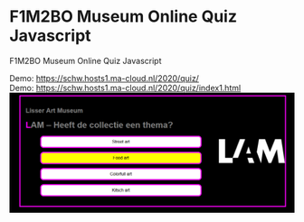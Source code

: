 # F1M2BO Museum Online Quiz Javascript
F1M2BO  Museum Online Quiz Javascript



Demo: https://schw.hosts1.ma-cloud.nl/2020/quiz/  
Demo: https://schw.hosts1.ma-cloud.nl/2020/quiz/index1.html  
![screenshot](Screenshot.png)
